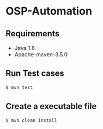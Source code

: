 # OSP-Automation

Requirements
-------------
- Java 1.8
- Apache-maven-3.5.0

Run Test cases
--------------
```sh
$ mvn test
```

Create a executable file 
------------------------
```sh
$ mvn clean install
```

